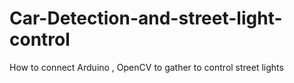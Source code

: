 # Car-Detection-and-street-light-control
How to connect Arduino , OpenCV to gather to control street lights 
